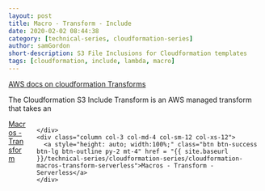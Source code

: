 ```yaml
---
layout: post
title: Macro - Transform - Include
date: 2020-02-02 08:44:38
category: [technical-series, cloudformation-series]
author: samGordon
short-description: S3 File Inclusions for Cloudformation templates
tags: [cloudformation, include, lambda, macro]
---
```


<div class="card official-docs">
  <div class="card-body">
    <a href = "https://docs.aws.amazon.com/AWSCloudFormation/latest/UserGuide/template-macros.html">AWS docs on cloudformation Transforms</a>
  </div>
</div>

The Cloudformation S3 Include Transform is an AWS managed transform that takes an

<div class="container grid-xl">
  <div class="columns">
    <div class = "column col-3 col-md-4 col-sm-12 col-xs-12">
      <a style="height: auto; width:100%;" class="btn btn-success btn-lg btn-outline py-2 mt-4" href = "{{ site.baseurl }}/technical-series/cloudformation-series/cloudformation-macros-transform">Macros - Transform</a>
    </div>
    <div class = "column col-6 col-md-4 col-sm-12 col-xs-12">
      
    </div>
    <div class="column col-3 col-md-4 col-sm-12 col-xs-12">
      <a style="height: auto; width:100%;" class="btn btn-success btn-lg btn-outline py-2 mt-4" href = "{{ site.baseurl }}/technical-series/cloudformation-series/cloudformation-macros-transform-serverless">Macros - Transform - Serverless</a>
    </div>
  </div>
</div>
